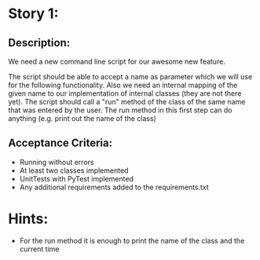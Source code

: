 # Story 1:

## Description:

We need a new command line script for our awesome new feature.

The script should be able to accept a name as parameter which we will use for the following functionality.
Also we need an internal mapping of the given name to our implementation of internal classes (they are not there yet).
The script should call a "run" method of the class of the same name that was entered by the user.
The run method in this first step can do anything (e.g. print out the name of the class)

## Acceptance Criteria:
- Running without errors
- At least two classes implemented
- UnitTests with PyTest implemented
- Any additional requirements added to the requirements.txt

# Hints:
- For the run method it is enough to print the name of the class and the current time
